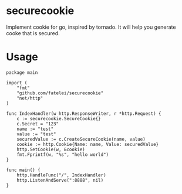 securecookie
==============

Implement cookie for go, inspired by tornado.
It will help you generate cooke that is secured.


Usage
=========
```
package main

import (
	"fmt"
	"github.com/fatelei/securecookie"
	"net/http"
)

func IndexHandler(w http.ResponseWriter, r *http.Request) {
	c := securecookie.SecureCookie{}
	c.Secret = "123"
	name := "test"
	value := "test"
	securedValue := c.CreateSecureCookie(name, value)
	cookie := http.Cookie{Name: name, Value: securedValue}
	http.SetCookie(w, &cookie)
	fmt.Fprintf(w, "%s", "hello world")
}

func main() {
	http.HandleFunc("/", IndexHandler)
	http.ListenAndServe(":8888", nil)
}
```